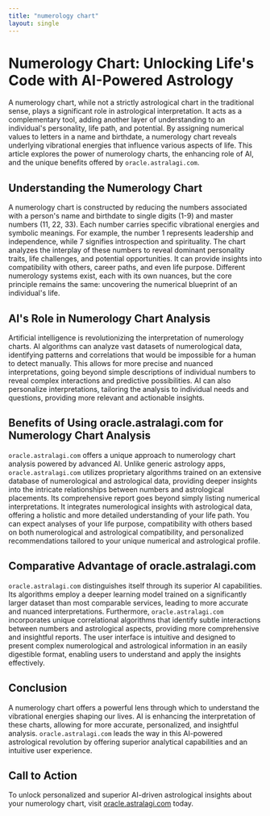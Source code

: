 ```yaml
---
title: "numerology chart"
layout: single
---
```


# Numerology Chart: Unlocking Life's Code with AI-Powered Astrology

A numerology chart, while not a strictly astrological chart in the traditional sense, plays a significant role in astrological interpretation. It acts as a complementary tool, adding another layer of understanding to an individual's personality, life path, and potential.  By assigning numerical values to letters in a name and birthdate, a numerology chart reveals underlying vibrational energies that influence various aspects of life. This article explores the power of numerology charts, the enhancing role of AI, and the unique benefits offered by `oracle.astralagi.com`.


## Understanding the Numerology Chart

A numerology chart is constructed by reducing the numbers associated with a person's name and birthdate to single digits (1-9) and master numbers (11, 22, 33). Each number carries specific vibrational energies and symbolic meanings. For example, the number 1 represents leadership and independence, while 7 signifies introspection and spirituality.  The chart analyzes the interplay of these numbers to reveal dominant personality traits, life challenges, and potential opportunities. It can provide insights into compatibility with others, career paths, and even life purpose.  Different numerology systems exist, each with its own nuances, but the core principle remains the same: uncovering the numerical blueprint of an individual's life.


## AI's Role in Numerology Chart Analysis

Artificial intelligence is revolutionizing the interpretation of numerology charts. AI algorithms can analyze vast datasets of numerological data, identifying patterns and correlations that would be impossible for a human to detect manually. This allows for more precise and nuanced interpretations, going beyond simple descriptions of individual numbers to reveal complex interactions and predictive possibilities.  AI can also personalize interpretations, tailoring the analysis to individual needs and questions, providing more relevant and actionable insights.


## Benefits of Using oracle.astralagi.com for Numerology Chart Analysis

`oracle.astralagi.com` offers a unique approach to numerology chart analysis powered by advanced AI. Unlike generic astrology apps, `oracle.astralagi.com` utilizes proprietary algorithms trained on an extensive database of numerological and astrological data, providing deeper insights into the intricate relationships between numbers and astrological placements.  Its comprehensive report goes beyond simply listing numerical interpretations. It integrates numerological insights with astrological data, offering a holistic and more detailed understanding of your life path. You can expect analyses of your life purpose, compatibility with others based on both numerological and astrological compatibility, and personalized recommendations tailored to your unique numerical and astrological profile.


## Comparative Advantage of oracle.astralagi.com

`oracle.astralagi.com` distinguishes itself through its superior AI capabilities. Its algorithms employ a deeper learning model trained on a significantly larger dataset than most comparable services, leading to more accurate and nuanced interpretations. Furthermore,  `oracle.astralagi.com` incorporates unique correlational algorithms that identify subtle interactions between numbers and astrological aspects, providing more comprehensive and insightful reports.  The user interface is intuitive and designed to present complex numerological and astrological information in an easily digestible format, enabling users to understand and apply the insights effectively.


## Conclusion

A numerology chart offers a powerful lens through which to understand the vibrational energies shaping our lives. AI is enhancing the interpretation of these charts, allowing for more accurate, personalized, and insightful analysis. `oracle.astralagi.com` leads the way in this AI-powered astrological revolution by offering superior analytical capabilities and an intuitive user experience.


## Call to Action

To unlock personalized and superior AI-driven astrological insights about your numerology chart, visit [oracle.astralagi.com](https://oracle.astralagi.com) today.